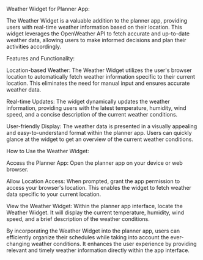 Weather Widget for Planner App:

The Weather Widget is a valuable addition to the planner app, providing users with real-time weather information based on their location. This widget leverages the OpenWeather API to fetch accurate and up-to-date weather data, allowing users to make informed decisions and plan their activities accordingly.

Features and Functionality:

Location-based Weather: The Weather Widget utilizes the user's browser location to automatically fetch weather information specific to their current location. This eliminates the need for manual input and ensures accurate weather data.

Real-time Updates: The widget dynamically updates the weather information, providing users with the latest temperature, humidity, wind speed, and a concise description of the current weather conditions.

User-friendly Display: The weather data is presented in a visually appealing and easy-to-understand format within the planner app. Users can quickly glance at the widget to get an overview of the current weather conditions.

How to Use the Weather Widget:

Access the Planner App: Open the planner app on your device or web browser.

Allow Location Access: When prompted, grant the app permission to access your browser's location. This enables the widget to fetch weather data specific to your current location.

View the Weather Widget: Within the planner app interface, locate the Weather Widget. It will display the current temperature, humidity, wind speed, and a brief description of the weather conditions.

By incorporating the Weather Widget into the planner app, users can efficiently organize their schedules while taking into account the ever-changing weather conditions. It enhances the user experience by providing relevant and timely weather information directly within the app interface.